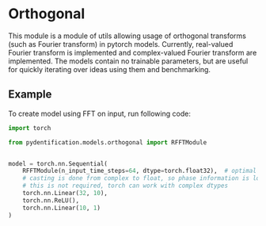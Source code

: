 # Orthogonal

This module is a module of utils allowing usage of orthogonal transforms (such as Fourier transform) in pytorch models.
Currently, real-valued Fourier transform is implemented and complex-valued Fourier transform are implemented. 
The models contain no trainable parameters, but are useful for quickly iterating over ideas using them and benchmarking.

## Example

To create model using FFT on input, run following code:

```python
import torch

from pydentification.models.orthogonal import RFFTModule


model = torch.nn.Sequential(
    RFFTModule(n_input_time_steps=64, dtype=torch.float32),  # optimal lengths are powers of 2, due to FFT algorithm
    # casting is done from complex to float, so phase information is lost, 
    # this is not required, torch can work with complex dtypes
    torch.nn.Linear(32, 10),
    torch.nn.ReLU(),
    torch.nn.Linear(10, 1)
)
```
